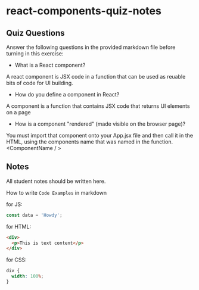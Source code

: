 # react-components-quiz-notes

## Quiz Questions

Answer the following questions in the provided markdown file before turning in this exercise:

- What is a React component?

A react component is JSX code in a function that can be used as reuable bits of code for UI building.

- How do you define a component in React?

A component is a function that contains JSX code that returns UI elements on a page

- How is a component "rendered" (made visible on the browser page)?

You must import that component onto your App.jsx file and then call it in the HTML, using the components name that was named in the function. <ComponentName / >

## Notes

All student notes should be written here.

How to write `Code Examples` in markdown

for JS:

```javascript
const data = 'Howdy';
```

for HTML:

```html
<div>
  <p>This is text content</p>
</div>
```

for CSS:

```css
div {
  width: 100%;
}
```
